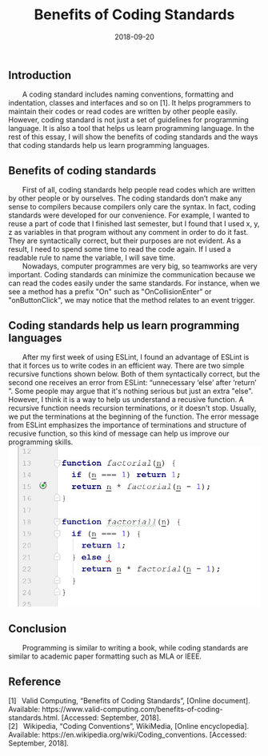 ﻿---
layout: essay
type: essay
title: Benefits of Coding Standards
# All dates must be YYYY-MM-DD format!
date: 2018-09-20
labels:
  - Coding Standards
  - Javascript
---

<h2>Introduction  </h2>
<div style="text-indent:2em">
A coding standard includes naming conventions, formatting and indentation, classes and interfaces and so on [1].
It helps programmers to maintain their codes or read codes are written by other people easily. However, coding standard is not just a set of guidelines for programming language. It is also a tool that helps us learn programming language. In the rest of this essay, I will show the benefits of coding standards and  the ways that coding standards help us learn programming languages.
</div>

<h2>Benefits of coding standards  </h2>
<div style="text-indent:2em">
	First of all, coding standards help people read codes which are written by other people or by ourselves. The coding standards don’t make any sense to compilers because compilers only care the syntax. In fact, coding standards were developed for our convenience. For example, I wanted to reuse a part of code that I finished last semester, but I found that I used x, y, z as variables in that program without any comment in order to do it fast. They are syntactically correct, but their purposes are not evident. As a result, I need to spend some time to read the code again. If I used a readable rule to name the variable, I will save time. 
</div>
<div style="text-indent:2em">	
  	Nowadays, computer programmes are very big, so teamworks are very important. Coding standards can minimize the communication because we can read the codes easily under the same standards. For instance, when we see a method has a prefix "On" such as "OnCollisionEnter" or "onButtonClick", we may notice that the method relates to an event trigger.   
	
</div>	
<h2>Coding standards help us learn programming languages  </h2>
<div style="text-indent:2em">  
	After my first week of using ESLint, I found an advantage of ESLint is that it forces us to write codes in an efficient way. There are two simple recursive functions shown below. Both of them syntactically correct, but the second one receives an error from ESLint: “unnecessary ‘else’ after ‘return’ ”. Some people may argue that it's nothing serious but just an extra "else". However, I think it is a way to help us understand a recusive function. A recursive function needs recursion terminations, or it doesn't stop. Usually, we put the terminations at the beginning of the function. The error message from ESLint emphasizes the importance of terminations and structure of recusive function, so this kind of message can help us improve our programming skills.  
</div>	

<div>
<img class="padding-left" width = "600" length = "400"  src="../images/CodingS.JPG"></div>

<h2>Conclusion</h2>
<div style="text-indent:2em">  
	Programming is similar to writing a book, while coding standards are similar to academic paper formatting such as MLA or IEEE. 
</div>

<h2>Reference</h2>
<div >  
[1]&ensp; Valid Computing, “Benefits of Coding Standards”, [Online document]. Available: https://www.valid-computing.com/benefits-of-coding-standards.html. [Accessed: September, 2018]. 
</div>
<div>
[2]&ensp; Wikipedia, “Coding Conventions”, WikiMedia, [Online encyclopedia]. Available: https://en.wikipedia.org/wiki/Coding_conventions. [Accessed: September, 2018].	
</div>
